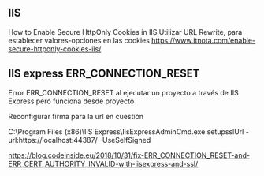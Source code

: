 
IIS
---------------

How to Enable Secure HttpOnly Cookies in IIS
Utilizar URL Rewrite, para establecer valores-opciones en las cookies 
https://www.itnota.com/enable-secure-httponly-cookies-iis/


## IIS express ERR_CONNECTION_RESET
Error ERR_CONNECTION_RESET al ejecutar un proyecto a través de IIS Express pero funciona desde proyecto

Reconfigurar firma para la url en cuestión
 
C:\Program Files (x86)\IIS Express\IisExpressAdminCmd.exe setupsslUrl -url:https://localhost:44387/ -UseSelfSigned

https://blog.codeinside.eu/2018/10/31/fix-ERR_CONNECTION_RESET-and-ERR_CERT_AUTHORITY_INVALID-with-iisexpress-and-ssl/